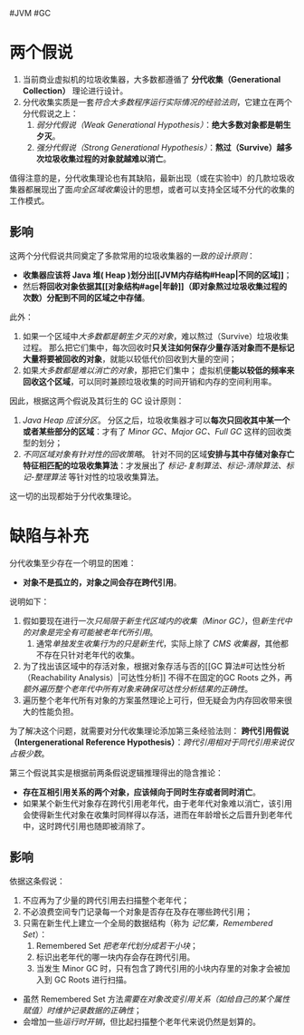 #JVM #GC 
# 两个假说
1. 当前商业虚拟机的垃圾收集器，大多数都遵循了 **分代收集（Generational Collection）** 理论进行设计。
2. 分代收集实质是一套*符合大多数程序运行实际情况的经验法则*，它建立在两个分代假说之上：
	1. *弱分代假说（Weak Generational Hypothesis）*：**绝大多数对象都是朝生夕灭**。
	2. *强分代假说（Strong Generational Hypothesis）*：**熬过（Survive）越多次垃圾收集过程的对象就越难以消亡**。

值得注意的是，分代收集理论也有其缺陷，最新出现（或在实验中）的几款垃圾收集器都展现出了面*向全区域收集*设计的思想，或者可以支持全区域不分代的收集的工作模式。

## 影响
这两个分代假说共同奠定了多款常用的垃圾收集器的*一致的设计原则*：
- **收集器应该将 Java 堆( Heap )划分出[[JVM内存结构#Heap|不同的区域]]**；
- 然后**将回收对象依据其[[对象结构#age|年龄]]（即对象熬过垃圾收集过程的次数）分配到不同的区域之中存储**。

此外：
1. 如果一个区域中*大多数都是朝生夕灭的对象*，难以熬过（Survive）垃圾收集过程。
	那么把它们集中，每次回收时**只关注如何保存少量存活对象而不是标记大量将要被回收的对象**，就能以较低代价回收到大量的空间；
2. 如果*大多数都是难以消亡的对象*，那把它们集中；
	虚拟机便**能以较低的频率来回收这个区域**，可以同时兼顾垃圾收集的时间开销和内存的空间利用率。
	
因此，根据这两个假说及其衍生的 GC 设计原则：
1. *Java Heap 应该分区*。
	分区之后，垃圾收集器才可以**每次只回收其中某一个或者某些部分的区域**：才有了 *Minor GC、Major GC、Full GC* 这样的回收类型的划分；
2. *不同区域对象有针对性的回收策略*。
	针对不同的区域**安排与其中存储对象存亡特征相匹配的垃圾收集算法**：才发展出了 *标记-复制算法、标记-清除算法、标记-整理算法* 等针对性的垃圾收集算法。
	
这一切的出现都始于分代收集理论。

# 缺陷与补充
分代收集至少存在一个明显的困难：
- **对象不是孤立的，对象之间会存在跨代引用**。

说明如下：
1. 假如要现在进行一次*只局限于新生代区域内的收集（Minor GC）*，但*新生代中的对象是完全有可能被老年代所引用*。
	1. 通常*单独发生收集行为的只是新生代*，实际上除了 *CMS 收集器*，其他都不存在只针对老年代的收集。
2. 为了找出该区域中的存活对象，根据对象存活与否的[[GC 算法#可达性分析（Reachability Analysis）|可达性分析]] 不得不在固定的GC Roots 之外，再*额外遍历整个老年代中所有对象来确保可达性分析结果的正确性*。
3. 遍历整个老年代所有对象的方案虽然理论上可行，但无疑会为内存回收带来很大的性能负担。

为了解决这个问题，就需要对分代收集理论添加第三条经验法则：
**跨代引用假说（Intergenerational Reference Hypothesis）**：*跨代引用相对于同代引用来说仅占极少数*。

第三个假说其实是根据前两条假说逻辑推理得出的隐含推论：
- **存在互相引用关系的两个对象，应该倾向于同时生存或者同时消亡**。
- 如果某个新生代对象存在跨代引用老年代，由于老年代对象难以消亡，该引用会使得新生代对象在收集时同样得以存活，进而在年龄增长之后晋升到老年代中，这时跨代引用也随即被消除了。

## 影响

依据这条假说：
1. 不应再为了少量的跨代引用去扫描整个老年代；
2. 不必浪费空间专门记录每一个对象是否存在及存在哪些跨代引用；
3. 只需在新生代上建立一个全局的数据结构（称为 *记忆集，Remembered Set*）：
	1. Remembered Set *把老年代划分成若干小块*；
	2. 标识出老年代的哪一块内存会存在跨代引用。
	3. 当发生 Minor GC 时，只有包含了跨代引用的小块内存里的对象才会被加入到 GC Roots 进行扫描。

- 虽然 Remembered Set 方法*需要在对象改变引用关系（如给自己的某个属性赋值）时维护记录数据的正确性*；
- 会增加一些*运行时开销*，但比起扫描整个老年代来说仍然是划算的。